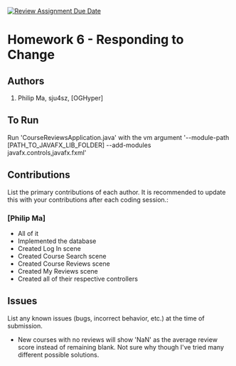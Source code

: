 [![Review Assignment Due Date](https://classroom.github.com/assets/deadline-readme-button-24ddc0f5d75046c5622901739e7c5dd533143b0c8e959d652212380cedb1ea36.svg)](https://classroom.github.com/a/DC1SF4uZ)
# Homework 6 - Responding to Change

## Authors
1) Philip Ma, sju4sz, [OGHyper]

## To Run

Run 'CourseReviewsApplication.java' with the vm argument '--module-path [PATH_TO_JAVAFX_LIB_FOLDER] --add-modules javafx.controls,javafx.fxml'

## Contributions

List the primary contributions of each author. It is recommended to update this with your contributions after each coding session.:

### [Philip Ma]

* All of it
* Implemented the database
* Created Log In scene
* Created Course Search scene
* Created Course Reviews scene
* Created My Reviews scene
* Created all of their respective controllers

## Issues

List any known issues (bugs, incorrect behavior, etc.) at the time of submission.
* New courses with no reviews will show 'NaN' as the average review score instead of remaining blank. Not sure why though I've tried many different possible solutions.
